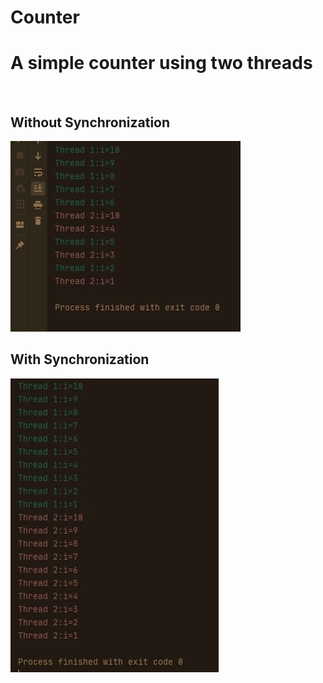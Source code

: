 # Counter
#  <div>A simple counter using two threads</div>
<br/> 

## <div> Without Synchronization </div>

![](https://github.com/mkanyar/Counter/blob/master/screenshots/Capture1.JPG)

## <div> With Synchronization </div>

![](https://github.com/mkanyar/Counter/blob/master/screenshots/Capture2.JPG)
